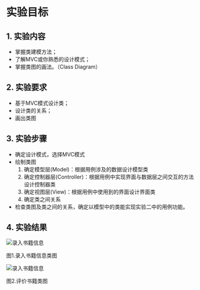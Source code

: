 # 实验目标

## 1. 实验内容

- 掌握类建模方法；
- 了解MVC或你熟悉的设计模式；
- 掌握类图的画法。（Class Diagram）



## 2. 实验要求

- 基于MVC模式设计类；
- 设计类的关系；
- 画出类图



## 3. 实验步骤

- 确定设计模式，选择MVC模式
- 绘制类图  
  1.  确定模型层(Model)：根据用例涉及的数据设计模型类  
  2. 确定控制器层(Controller)：根据用例中实现界面与数据层之间交互的方法设计控制器类 
  3. 确定视图层(View)：根据用例中使用到的界面设计界面类 
  4.  确定类之间关系 
- 检查类图及类之间的关系，确定以模型中的类能实现实验二中的用例功能。





## 4. 实验结果

![录入书籍信息](Lab4、5_ClassDiagram_1.JPG)  

图1.录入书籍信息类图



![录入书籍信息](Lab4、5_ClassDiagram_2.JPG)

图2.评价书籍类图